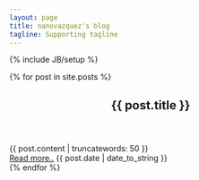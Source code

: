 ```yaml
---
layout: page
title: nanovazquez's blog
tagline: Supporting tagline
---
```

{% include JB/setup %}

{% for post in site.posts %}

<div class="entry-content">
	<article class="unit-article layout-page">
		<div class="unit-inner unit-article-inner">
			<div class="content">
				<header>
					<h1 class="h2 entry-title">{{ post.title }}</h1>
				</header>
				<div class="entry-content">
					{{ post.content | truncatewords: 50 }}
				</div>
				<footer>
					<a href="{{ BASE_PATH }}{{ post.url }}">Read more..</a>
					<span class="date">{{ post.date | date_to_string }}</span>
				</footer>
			</div>
		</div>
	</article>
</div>
{% endfor %}